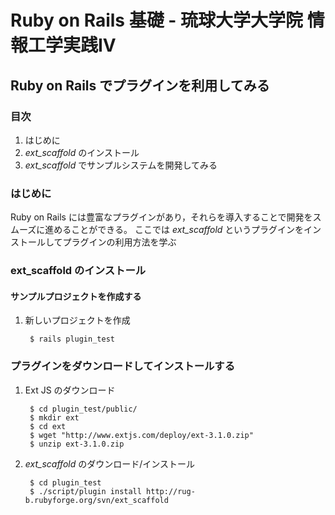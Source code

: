 Ruby on Rails 基礎 - 琉球大学大学院 情報工学実践IV
================================================================================

Ruby on Rails でプラグインを利用してみる
--------------------------------------------------------------------------------


### 目次

1. はじめに
2. *ext_scaffold* のインストール
3. *ext_scaffold* でサンプルシステムを開発してみる


### はじめに

Ruby on Rails には豊富なプラグインがあり，それらを導入することで開発をスムーズに進めることができる。
ここでは *ext_scaffold* というプラグインをインストールしてプラグインの利用方法を学ぶ


### ext_scaffold のインストール

#### サンプルプロジェクトを作成する

1. 新しいプロジェクトを作成

        $ rails plugin_test

### プラグインをダウンロードしてインストールする

1. Ext JS のダウンロード

        $ cd plugin_test/public/
        $ mkdir ext
        $ cd ext
        $ wget "http://www.extjs.com/deploy/ext-3.1.0.zip"
        $ unzip ext-3.1.0.zip

2. *ext_scaffold* のダウンロード/インストール

        $ cd plugin_test
        $ ./script/plugin install http://rug-b.rubyforge.org/svn/ext_scaffold


